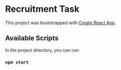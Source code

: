 # Recruitment Task

This project was bootstrapped with [Create React App](https://github.com/facebook/create-react-app).

## Available Scripts

In the project directory, you can run:

### `npm start`

